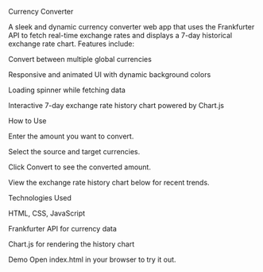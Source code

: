Currency Converter

A sleek and dynamic currency converter web app that uses the Frankfurter API to fetch real-time exchange rates and displays a 7-day historical exchange rate chart. Features include:

Convert between multiple global currencies

Responsive and animated UI with dynamic background colors

Loading spinner while fetching data

Interactive 7-day exchange rate history chart powered by Chart.js

How to Use

Enter the amount you want to convert.

Select the source and target currencies.

Click Convert to see the converted amount.

View the exchange rate history chart below for recent trends.


Technologies Used

HTML, CSS, JavaScript

Frankfurter API for currency data

Chart.js for rendering the history chart

Demo
Open index.html in your browser to try it out.
